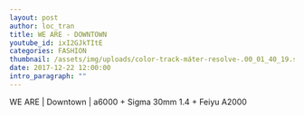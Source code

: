 ```yaml
---
layout: post
author: loc_tran
title: WE ARE - DOWNTOWN
youtube_id: ixI2GJkTItE
categories: FASHION
thumbnail: /assets/img/uploads/color-track-máter-resolve-.00_01_40_19.still001.jpg
date: 2017-12-22 12:00:00
intro_paragraph: ""
---
```

WE ARE | Downtown | a6000 + Sigma 30mm 1.4 + Feiyu A2000
